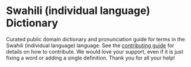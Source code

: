 
# Swahili (individual language) Dictionary

Curated public domain dictionary and pronunciation guide for terms in the Swahili (individual language) language. See the [contributing guide](https://github.com/drumworkteam/term/blob/make/.github/contributing.md) for details on how to contribute. We would love your support, even if it is just fixing a word or adding a single definition. Thank you for all your help!